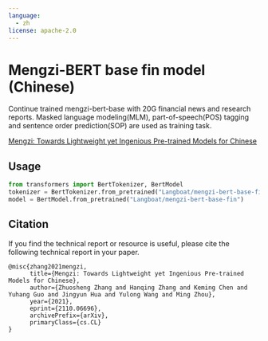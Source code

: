 ```yaml
---
language: 
  - zh
license: apache-2.0
---
```

# Mengzi-BERT base fin model (Chinese)
Continue trained mengzi-bert-base with 20G financial news and research reports. Masked language modeling(MLM), part-of-speech(POS) tagging and sentence order prediction(SOP) are used as training task.

[Mengzi: Towards Lightweight yet Ingenious Pre-trained Models for Chinese](https://arxiv.org/abs/2110.06696)

## Usage
```python
from transformers import BertTokenizer, BertModel
tokenizer = BertTokenizer.from_pretrained("Langboat/mengzi-bert-base-fin")
model = BertModel.from_pretrained("Langboat/mengzi-bert-base-fin")
```

## Citation
If you find the technical report or resource is useful, please cite the following technical report in your paper.
```
@misc{zhang2021mengzi,
      title={Mengzi: Towards Lightweight yet Ingenious Pre-trained Models for Chinese}, 
      author={Zhuosheng Zhang and Hanqing Zhang and Keming Chen and Yuhang Guo and Jingyun Hua and Yulong Wang and Ming Zhou},
      year={2021},
      eprint={2110.06696},
      archivePrefix={arXiv},
      primaryClass={cs.CL}
}

```